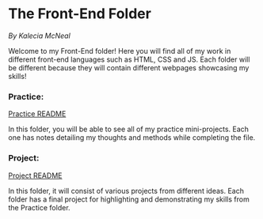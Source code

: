 # The Front-End Folder
<em>By Kalecia McNeal</em>

Welcome to my Front-End folder! Here you will find all of my work in different front-end languages such as HTML, CSS and JS. Each folder will be different because they will contain different webpages showcasing my skills! 

### Practice: 
[Practice README](Practice/README.md "My Practice README.md")

In this folder, you will be able to see all of my practice mini-projects. Each one has notes detailing my thoughts and methods while completing the file. 

### Project: 
[Project README](Project/README.md "My Project README.md")

In this folder, it will consist of various projects from different ideas. Each folder has a final project for highlighting and demonstrating my skills from the Practice folder. 